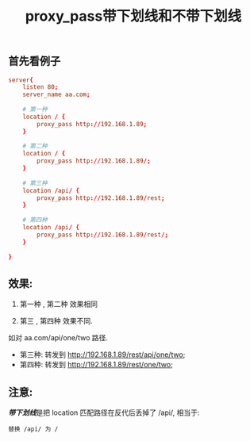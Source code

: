 ﻿---
title: proxy_pass带下划线和不带下划线
---

首先看例子
---------

``` conf
server{
	listen 80;
	server_name aa.com;
	
	# 第一种
	location / {
		proxy_pass http://192.168.1.89;
	}
	
	# 第二种
	location / {
		proxy_pass http://192.168.1.89/;
	}
	
	# 第三种
	location /api/ {
		proxy_pass http://192.168.1.89/rest;
	}
	
	# 第四种
	location /api/ {
		proxy_pass http://192.168.1.89/rest/;
	}
	
}
```

效果:
----

1. 第一种 , 第二种 效果相同

2. 第三 , 第四种 效果不同.

如对 aa.com/api/one/two 路径.

- 第三种: 转发到 http://192.168.1.89/rest/api/one/two;
- 第四种: 转发到 http://192.168.1.89/rest/one/two;


注意:
---------

***带下划线***是把 location 匹配路径在反代后丢掉了 /api/, 相当于:
```
替换 /api/ 为 /
```